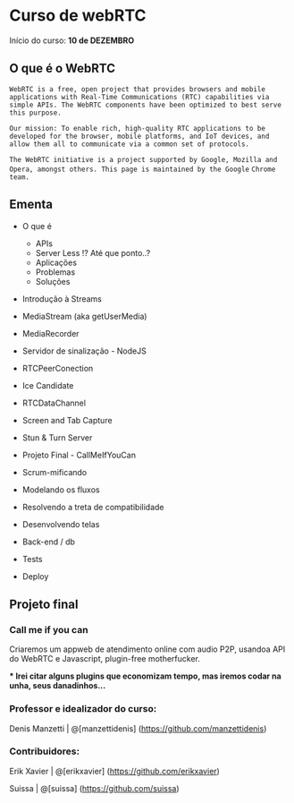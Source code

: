 # Curso de webRTC

Início do curso: __10 de DEZEMBRO__

## O que é o WebRTC

``WebRTC is a free, open project that provides browsers and mobile applications with Real-Time Communications (RTC) capabilities via``
``simple APIs. The WebRTC components have been optimized to best serve this purpose.``

``Our mission: To enable rich, high-quality RTC applications to be developed for the browser, mobile platforms, and IoT devices, and``
``allow them all to communicate via a common set of protocols.``

``The WebRTC initiative is a project supported by Google, Mozilla and Opera, amongst others. This page is maintained by the Google``
``Chrome team.``


## Ementa

- O que é
  - APIs
  - Server Less !? Até que ponto..?
  - Aplicações
  - Problemas
  - Soluções

- Introdução à Streams

- MediaStream (aka getUserMedia)
- MediaRecorder
- Servidor de sinalização - NodeJS
- RTCPeerConection
- Ice Candidate
- RTCDataChannel
- Screen and Tab Capture
- Stun & Turn Server

- Projeto Final - CallMeIfYouCan
 - Scrum-mificando
 - Modelando os fluxos
 - Resolvendo a treta de compatibilidade
 - Desenvolvendo telas
 - Back-end / db
 - Tests
 - Deploy


## Projeto final
### Call me if you can

  Criaremos um appweb de atendimento online com audio P2P, usandoa API do WebRTC e Javascript, plugin-free motherfucker.

  __* Irei citar alguns plugins que economizam tempo, mas iremos codar na unha, seus danadinhos...__

### Professor e idealizador do curso:

  Denis Manzetti | @[manzettidenis] (https://github.com/manzettidenis)

### Contribuidores:

  Erik Xavier | @[erikxavier] (https://github.com/erikxavier)

  Suissa | @[suissa] (https://github.com/suissa)
